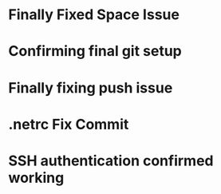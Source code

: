 # Finally Fixed Space Issue
# Confirming final git setup
# Finally fixing push issue
# .netrc Fix Commit
# SSH authentication confirmed working
